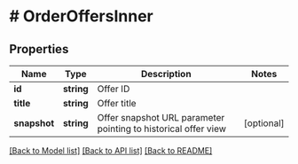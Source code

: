 # # OrderOffersInner

## Properties

Name | Type | Description | Notes
------------ | ------------- | ------------- | -------------
**id** | **string** | Offer ID |
**title** | **string** | Offer title |
**snapshot** | **string** | Offer snapshot URL parameter pointing to historical offer view | [optional]

[[Back to Model list]](../../README.md#models) [[Back to API list]](../../README.md#endpoints) [[Back to README]](../../README.md)
